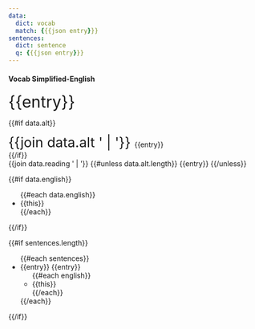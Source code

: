 ```yaml
---
data:
  dict: vocab
  match: {{{json entry}}}
sentences:
  dict: sentence
  q: {{{json entry}}}
---
```


#### Vocab Simplified-English

<div class="font-zh-simp text-w-normal" style="font-size: 2rem;">
  {{entry}}
</div>

<!-- separator -->

{{#if data.alt}}
<div>
  <span class="font-zh-trad text-w-normal inline-block mr-4" style="font-size: 1.7rem;">
    {{join data.alt ' | '}}
  </span>
  <x-speak-button class="speak-item--1"> {{entry}} </x-speak-button>
</div>
{{/if}}

<div>
  <span class="inline-block mr-4"> {{join data.reading ' | '}} </span>
  {{#unless data.alt.length}}
    <x-speak-button class="speak-item--1"> {{entry}} </x-speak-button>
  {{/unless}}
</div>

{{#if data.english}}
<ul>
  {{#each data.english}}
  <li> {{this}} </li>
  {{/each}}
</ul>
{{/if}}

{{#if sentences.length}}
<ul>
  {{#each sentences}}
  <li>
    <span class="font-zh-simp"> {{entry}} </span>
    <x-speak-button class="speak-item-{{@index}}"> {{entry}} </x-speak-button>
    <ul>
      {{#each english}}
      <li> {{this}} </li>
      {{/each}}
    </ul>
  </li>
  {{/each}}
</ul>
{{/if}}
